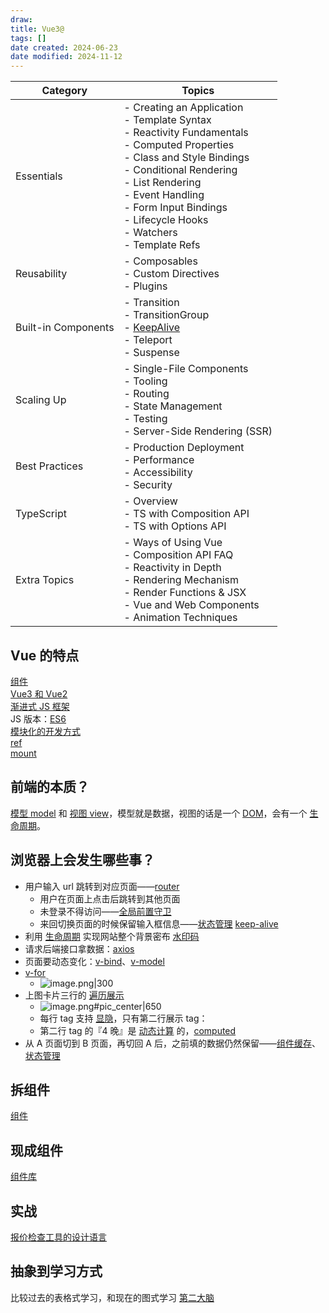 ```yaml
---
draw:
title: Vue3@
tags: []
date created: 2024-06-23
date modified: 2024-11-12
---
```


| Category            | Topics                                                                                                                                                                                                                                                                               |
| ------------------- | ------------------------------------------------------------------------------------------------------------------------------------------------------------------------------------------------------------------------------------------------------------------------------------ |
| Essentials          | - Creating an Application<br>- Template Syntax<br>- Reactivity Fundamentals<br>- Computed Properties<br>- Class and Style Bindings<br>- Conditional Rendering<br>- List Rendering<br>- Event Handling<br>- Form Input Bindings<br>- Lifecycle Hooks<br>- Watchers<br>- Template Refs |
| Reusability         | - Composables<br>- Custom Directives<br>- Plugins                                                                                                                                                                                                                                    |
| Built-in Components | - Transition<br>- TransitionGroup<br>- [KeepAlive](KeepAlive.md)<br>- Teleport<br>- Suspense                                                                                                                                                                                                     |
| Scaling Up          | - Single-File Components<br>- Tooling<br>- Routing<br>- State Management<br>- Testing<br>- Server-Side Rendering (SSR)                                                                                                                                                               |
| Best Practices      | - Production Deployment<br>- Performance<br>- Accessibility<br>- Security                                                                                                                                                                                                            |
| TypeScript          | - Overview<br>- TS with Composition API<br>- TS with Options API                                                                                                                                                                                                                     |
| Extra Topics        | - Ways of Using Vue<br>- Composition API FAQ<br>- Reactivity in Depth<br>- Rendering Mechanism<br>- Render Functions & JSX<br>- Vue and Web Components<br>- Animation Techniques                                                                                                     |

## Vue 的特点

[组件](组件.md)  
[Vue3 和 Vue2](Vue3%20和%20Vue2.md)  
[渐进式 JS 框架](渐进式%20JS%20框架.md)  
JS 版本：[ES6](ES6.md)  
[模块化的开发方式](模块化的开发方式.md)  
[ref](ref.md)  
[mount](mount.md)

## 前端的本质？

[模型 model](模型%20model) 和 [视图 view](视图%20view)，模型就是数据，视图的话是一个 [DOM](DOM.md)，会有一个 [生命周期](生命周期.md)。

## 浏览器上会发生哪些事？

- 用户输入 url 跳转到对应页面——[router](router.md)
	- 用户在页面上点击后跳转到其他页面
	- 未登录不得访问——[全局前置守卫](全局前置守卫.md)
	- 来回切换页面的时候保留输入框信息——[状态管理](状态管理.md) [keep-alive](keep-alive.md)
- 利用 [生命周期](生命周期.md) 实现网站整个背景密布 [水印码](水印码.md)
- 请求后端接口拿数据：[axios](axios.md)
- 页面要动态变化：[v-bind](v-bind.md)、[v-model](v-model.md)  
- [v-for](v-for.md)
	- ![image.png|300](https://imagehosting4picgo.oss-cn-beijing.aliyuncs.com/imagehosting/fix-dir%2Fpicgo%2Fpicgo-clipboard-images%2F2024%2F07%2F18%2F21-11-26-58a150f03afcf8c747139315ef229e10-20240718211126-a63a24.png)
- 上图卡片三行的 [遍历展示](遍历展示.md)
	- ![image.png#pic_center|650](https://imagehosting4picgo.oss-cn-beijing.aliyuncs.com/imagehosting/fix-dir%2Fpicgo%2Fpicgo-clipboard-images%2F2024%2F06%2F23%2F17-03-48-5520d96d8c67befe28fe43086cf24602-20240623170348-90a96f.png)
	- 每行 tag 支持 [显隐](显隐.md)，只有第二行展示 tag：
	- 第二行 tag 的『4 晚』是 [动态计算](动态计算.md) 的，[computed](computed.md)
- 从 A 页面切到 B 页面，再切回 A 后，之前填的数据仍然保留——[组件缓存](组件缓存.md)、[状态管理](状态管理.md)

## 拆组件

[组件](组件.md)

## 现成组件

[组件库](组件库.md)

## 实战

[报价检查工具的设计语言](报价检查工具的设计语言)

## 抽象到学习方式

比较过去的表格式学习，和现在的图式学习 [第二大脑](第二大脑.md)
